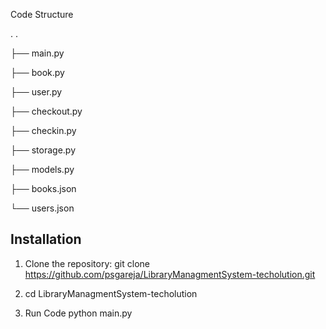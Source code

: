 
Code Structure 

.
.

├── main.py

├── book.py

├── user.py

├── checkout.py

├── checkin.py

├── storage.py

├── models.py

├── books.json

└── users.json

## Installation

1. Clone the repository: git clone https://github.com/psgareja/LibraryManagmentSystem-techolution.git
   
2. cd LibraryManagmentSystem-techolution

3. Run Code
  python main.py
